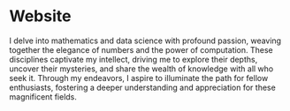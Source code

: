 # Website
I delve into mathematics and data science with profound passion, weaving together the elegance of numbers and the power of computation. These disciplines captivate my intellect, driving me to explore their depths, uncover their mysteries, and share the wealth of knowledge with all who seek it. Through my endeavors, I aspire to illuminate the path for fellow enthusiasts, fostering a deeper understanding and appreciation for these magnificent fields.
